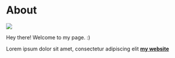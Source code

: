 # About

![](../images/perezoso.jpg)

Hey there! Welcome to my page. :) 

Lorem ipsum dolor sit amet, consectetur adipiscing elit **[my website](https://community.emergentfutures.io/courses/5566525/content)**
